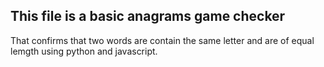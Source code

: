 ## This file is a basic anagrams game checker
That confirms that two words are contain the same letter and are of equal lemgth using python and javascript.
